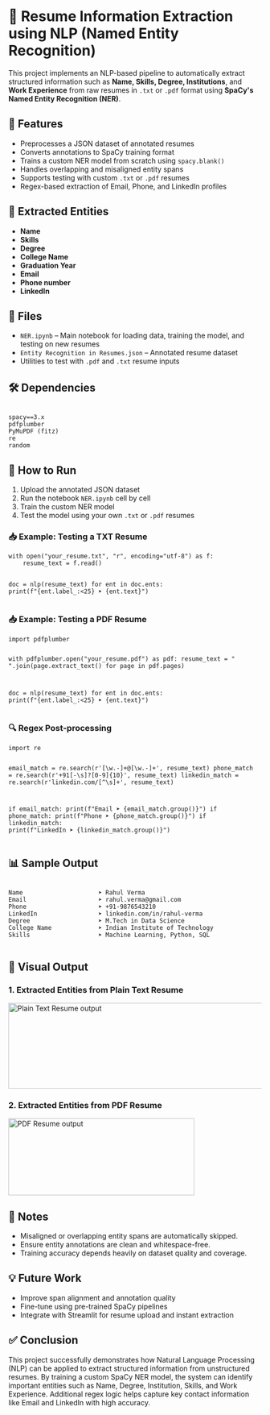 <!DOCTYPE html>
<html lang="en">
<head>
  <meta charset="UTF-8">
  
</head>
<body>

  <h1>📄 Resume Information Extraction using NLP (Named Entity Recognition)</h1>

  <p>This project implements an NLP-based pipeline to automatically extract structured information such as <strong>Name, Skills, Degree, Institutions</strong>, and <strong>Work Experience</strong> from raw resumes in <code>.txt</code> or <code>.pdf</code> format using <strong>SpaCy's Named Entity Recognition (NER)</strong>.</p>

  <h2>🚀 Features</h2>
  <ul>
    <li>Preprocesses a JSON dataset of annotated resumes</li>
    <li>Converts annotations to SpaCy training format</li>
    <li>Trains a custom NER model from scratch using <code>spacy.blank()</code></li>
    <li>Handles overlapping and misaligned entity spans</li>
    <li>Supports testing with custom <code>.txt</code> or <code>.pdf</code> resumes</li>
    <li>Regex-based extraction of Email, Phone, and LinkedIn profiles</li>
  </ul>

  <h2>🧠 Extracted Entities</h2>
  <ul>
    <li><strong>Name</strong></li>
    <li><strong>Skills</strong></li>
    <li><strong>Degree</strong></li>
    <li><strong>College Name</strong></li>
    <li><strong>Graduation Year</strong></li>
    <li><strong>Email</strong></li>
    <li><strong>Phone number</strong></li>
    <li><strong>LinkedIn</strong></li>
  </ul>

  <h2>📂 Files</h2>
  <ul>
    <li><code>NER.ipynb</code> – Main notebook for loading data, training the model, and testing on new resumes</li>
    <li><code>Entity Recognition in Resumes.json</code> – Annotated resume dataset</li>
    <li>Utilities to test with <code>.pdf</code> and <code>.txt</code> resume inputs</li>
  </ul>

  <h2>🛠️ Dependencies</h2>
  <pre><code>
spacy==3.x
pdfplumber
PyMuPDF (fitz)
re
random
</code></pre>

  <h2>📌 How to Run</h2>
  <ol>
    <li>Upload the annotated JSON dataset</li>
    <li>Run the notebook <code>NER.ipynb</code> cell by cell</li>
    <li>Train the custom NER model</li>
    <li>Test the model using your own <code>.txt</code> or <code>.pdf</code> resumes</li>
  </ol>

  <h3>📥 Example: Testing a TXT Resume</h3>
  <pre><code>with open("your_resume.txt", "r", encoding="utf-8") as f:
    resume_text = f.read()

doc = nlp(resume_text)
for ent in doc.ents:
    print(f"{ent.label_:<25} ➤ {ent.text}")
</code></pre>

  <h3>📥 Example: Testing a PDF Resume</h3>
  <pre><code>import pdfplumber

with pdfplumber.open("your_resume.pdf") as pdf:
    resume_text = " ".join(page.extract_text() for page in pdf.pages)

doc = nlp(resume_text)
for ent in doc.ents:
    print(f"{ent.label_:<25} ➤ {ent.text}")
</code></pre>

  <h3>🔍 Regex Post-processing</h3>
  <pre><code>import re

email_match = re.search(r'[\w\.-]+@[\w\.-]+', resume_text)
phone_match = re.search(r'\+91[-\s]?[0-9]{10}', resume_text)
linkedin_match = re.search(r'linkedin\.com\/[^\s]+', resume_text)

if email_match:
    print(f"Email ➤ {email_match.group()}")
if phone_match:
    print(f"Phone ➤ {phone_match.group()}")
if linkedin_match:
    print(f"LinkedIn ➤ {linkedin_match.group()}")
</code></pre>

  <h2>📊 Sample Output</h2>
  <pre><code>
Name                     ➤ Rahul Verma
Email                    ➤ rahul.verma@gmail.com
Phone                    ➤ +91-9876543210
LinkedIn                 ➤ linkedin.com/in/rahul-verma
Degree                   ➤ M.Tech in Data Science
College Name             ➤ Indian Institute of Technology
Skills                   ➤ Machine Learning, Python, SQL
  </code></pre>

  <h2>📸 Visual Output</h2>

  <h3>1. Extracted Entities from Plain Text Resume</h3>
  <img width="542" height="170" alt="Plain Text Resume output" src="https://github.com/user-attachments/assets/425bd061-9e86-40c6-8e98-40cc37c68493" />

  <h3>2. Extracted Entities from PDF Resume</h3>
  <img width="370" height="153" alt="PDF Resume output" src="https://github.com/user-attachments/assets/c7e23d45-257b-483c-98dc-a654c368e7fe" />

  <h2>📌 Notes</h2>
  <ul>
    <li>Misaligned or overlapping entity spans are automatically skipped.</li>
    <li>Ensure entity annotations are clean and whitespace-free.</li>
    <li>Training accuracy depends heavily on dataset quality and coverage.</li>
  </ul>

  <h2>💡 Future Work</h2>
  <ul>
    <li>Improve span alignment and annotation quality</li>
    <li>Fine-tune using pre-trained SpaCy pipelines</li>
    <li>Integrate with Streamlit for resume upload and instant extraction</li>
  </ul>

  <h2>✅ Conclusion</h2>
  <p>
    This project successfully demonstrates how Natural Language Processing (NLP) can be applied to extract structured information from unstructured resumes. 
    By training a custom SpaCy NER model, the system can identify important entities such as Name, Degree, Institution, Skills, and Work Experience.
    Additional regex logic helps capture key contact information like Email and LinkedIn with high accuracy.
  </p>

</body>
</html>
